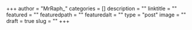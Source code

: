 +++
author = "MrRaph_"
categories = []
description = ""
linktitle = ""
featured = ""
featuredpath = ""
featuredalt = ""
type = "post"
image = ""
draft = true
slug = ""
+++
